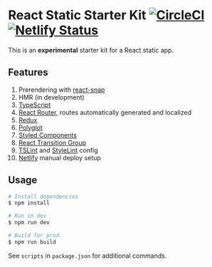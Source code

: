 # React Static Starter Kit [![CircleCI](https://img.shields.io/circleci/build/github/andrewscwei/react-static-starter-kit.svg)](https://circleci.com/gh/andrewscwei/react-static-starter-kit) [![Netlify Status](https://img.shields.io/netlify/8fc40796-fac4-41bb-8e59-8d1ee7338966)](https://app.netlify.com/sites/react-static-starter-kit-javascript/deploys)

This is an **experimental** starter kit for a React static app.

## Features

1. Prerendering with [react-snap](https://github.com/stereobooster/react-snap)
2. HMR (in development)
3. [TypeScript](https://www.typescriptlang.org/)
4. [React Router](https://reacttraining.com/react-router/), routes automatically generated and localized
5. [Redux](https://redux.js.org/introduction)
6. [Polyglot](http://airbnb.io/polyglot.js/)
7. [Styled Components](https://www.styled-components.com/)
8. [React Transition Group](http://reactcommunity.org/react-transition-group/)
9. [TSLint](https://palantir.github.io/tslint/) and [StyleLint](https://stylelint.io/) config
10. [Netlify](https://netlify.com) manual deploy setup

## Usage

```sh
# Install dependencies
$ npm install

# Run in dev
$ npm run dev

# Build for prod
$ npm run build
```

See `scripts` in `package.json` for additional commands.
